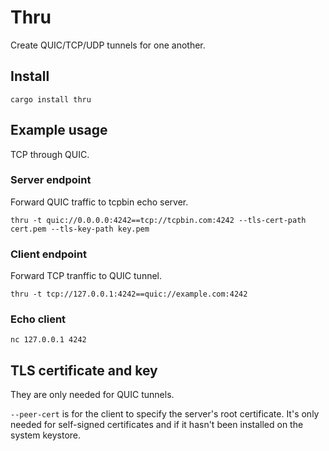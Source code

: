 # Thru

Create QUIC/TCP/UDP tunnels for one another.

## Install

`cargo install thru`

## Example usage

TCP through QUIC.

### Server endpoint

Forward QUIC traffic to tcpbin echo server.

```shell
thru -t quic://0.0.0.0:4242==tcp://tcpbin.com:4242 --tls-cert-path cert.pem --tls-key-path key.pem
```

### Client endpoint

Forward TCP tranffic to QUIC tunnel.

```shell
thru -t tcp://127.0.0.1:4242==quic://example.com:4242
```

### Echo client

```shell
nc 127.0.0.1 4242
```

## TLS certificate and key

They are only needed for QUIC tunnels.

`--peer-cert` is for the client to specify the server's root certificate. It's only needed for self-signed certificates
and if it hasn't been installed on the system keystore.